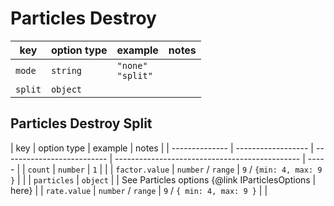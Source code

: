# Particles Destroy

| key     | option type | example                 | notes |
| ------- | ----------- | ----------------------- | ----- |
| `mode`  | `string`    | `"none"`<br />`"split"` |       |
| `split` | `object`    |                         |       |

## Particles Destroy Split

| key            | option type        | example                    | notes                                          |
| -------------- | ------------------ | -------------------------- | ---------------------------------------------- | ----- |
| `count`        | `number`           | `1`                        |                                                |
| `factor.value` | `number` / `range` | `9` / `{min: 4, max: 9 }`  |                                                |
| `particles`    | `object`           |                            | See Particles options {@link IParticlesOptions | here} |
| `rate.value`   | `number` / `range` | `9` / `{ min: 4, max: 9 }` |                                                |
